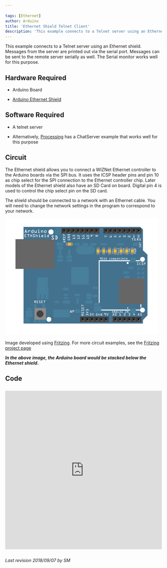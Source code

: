 ```yaml
---

tags: [Ethernet]
author: Arduino
title: 'Ethernet Shield Telnet Client'
description: 'This example connects to a Telnet server using an Ethernet shield.'
---
```


This example connects to a Telnet server using an Ethernet shield.  Messages from the server are printed out via the serial port. Messages can be sent to the remote server serially as well. The Serial monitor works well for this purpose.

## Hardware Required

- Arduino Board

- [Arduino Ethernet Shield](/hardware/ethernet-shield-rev2)

## Software Required

- A telnet server

- Alternatively, [Processing](http://www.Processing.org) has a ChatServer example that works well for this purpose

## Circuit

The Ethernet shield allows you to connect a WIZNet Ethernet controller to the Arduino boards via the SPI bus. It uses the ICSP header pins and pin 10 as chip select for the SPI connection to the Ethernet controller chip. Later models of the Ethernet shield also have an SD Card on board. Digital pin 4 is used to control the chip select pin on the SD card.

The shield should be connected to a network with an Ethernet cable.  You will need to change the network settings in the program to correspond to your network.

![The circuit for this tutorial.](assets/EthernetShieldF_bb.png)

Image developed using [Fritzing](http://www.fritzing.org). For more circuit examples, see the [Fritzing project page](http://fritzing.org/projects/)

***In the above  image, the Arduino board would be stacked below the Ethernet shield.***

## Code

<iframe src='https://create.arduino.cc/example/library/ethernet_2_0_0/ethernet_2_0_0%5Cexamples%5CTelnetClient/TelnetClient/preview?embed' style='height:510px;width:100%;margin:10px 0' frameborder='0'></iframe>

*Last revision 2018/09/07 by SM*
